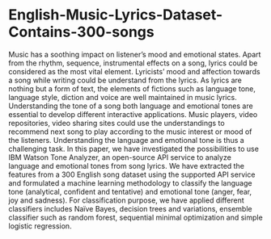 # English-Music-Lyrics-Dataset-Contains-300-songs
Music has a soothing impact on listener’s mood and emotional states. Apart from the rhythm, sequence, instrumental effects on a song, lyrics could be considered as the most vital element. Lyricists’ mood and affection towards a song while writing could be understand from the lyrics. As lyrics are nothing but a form of text, the elements of fictions such as language tone, language style, diction and voice are well maintained in music lyrics. Understanding the tone of a song both language and emotional tones are essential to develop different interactive applications. Music players, video repositories, video sharing sites could use the understandings to recommend next song to play according to the music interest or mood of the listeners. Understanding the language and emotional tone is thus a challenging task. In this paper, we have investigated the possibilities to use IBM Watson Tone Analyzer, an open-source API service to analyze language and emotional tones from song lyrics. We have extracted the features from a 300 English song dataset using the supported API service and formulated a machine learning methodology to classify the language tone (analytical, confident and tentative) and emotional tone (anger, fear, joy and sadness). For classification purpose, we have applied different classifiers includes Naïve Bayes, decision trees and variations, ensemble classifier such as random forest, sequential minimal optimization and simple logistic regression.
